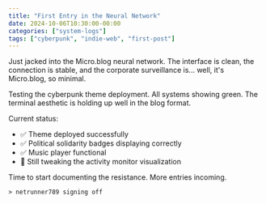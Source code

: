 ```yaml
---
title: "First Entry in the Neural Network"
date: 2024-10-06T10:30:00-00:00
categories: ["system-logs"]
tags: ["cyberpunk", "indie-web", "first-post"]
---
```


Just jacked into the Micro.blog neural network. The interface is clean, the connection is stable, and the corporate surveillance is... well, it's Micro.blog, so minimal.

Testing the cyberpunk theme deployment. All systems showing green. The terminal aesthetic is holding up well in the blog format.

Current status:
- ✅ Theme deployed successfully
- ✅ Political solidarity badges displaying correctly  
- ✅ Music player functional
- 🔄 Still tweaking the activity monitor visualization

Time to start documenting the resistance. More entries incoming.

`> netrunner789 signing off`